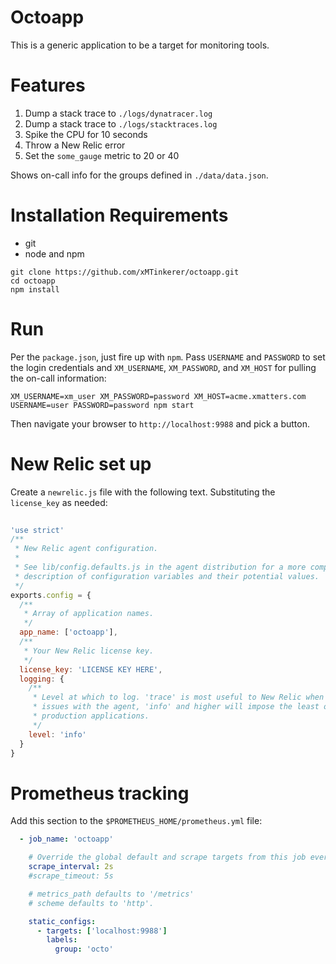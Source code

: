# Octoapp
This is a generic application to be a target for monitoring tools. 


# Features
1. Dump a stack trace to `./logs/dynatracer.log`
1. Dump a stack trace to `./logs/stacktraces.log`
2. Spike the CPU for 10 seconds
3. Throw a New Relic error
3. Set the `some_gauge` metric to 20 or 40

Shows on-call info for the groups defined in `./data/data.json`. 

# Installation Requirements
* git
* node and npm

```
git clone https://github.com/xMTinkerer/octoapp.git
cd octoapp
npm install
```

# Run
Per the `package.json`, just fire up with `npm`. Pass `USERNAME` and `PASSWORD` to set the login credentials and `XM_USERNAME`, `XM_PASSWORD`, and `XM_HOST` for pulling the on-call information:
```
XM_USERNAME=xm_user XM_PASSWORD=password XM_HOST=acme.xmatters.com USERNAME=user PASSWORD=password npm start
```

Then navigate your browser to `http://localhost:9988` and pick a button. 

# New Relic set up
Create a `newrelic.js` file with the following text. Substituting the `license_key` as needed:

```javascript
 
'use strict'
/**
 * New Relic agent configuration.
 *
 * See lib/config.defaults.js in the agent distribution for a more complete
 * description of configuration variables and their potential values.
 */
exports.config = {
  /**
   * Array of application names.
   */
  app_name: ['octoapp'],
  /**
   * Your New Relic license key.
   */
  license_key: 'LICENSE KEY HERE',
  logging: {
    /**
     * Level at which to log. 'trace' is most useful to New Relic when diagnosing
     * issues with the agent, 'info' and higher will impose the least overhead on
     * production applications.
     */
    level: 'info'
  }
}

```

# Prometheus tracking
Add this section to the `$PROMETHEUS_HOME/prometheus.yml` file:

```yml
  - job_name: 'octoapp'

    # Override the global default and scrape targets from this job every 5 seconds.
    scrape_interval: 2s
    #scrape_timeout: 5s

    # metrics_path defaults to '/metrics'
    # scheme defaults to 'http'.

    static_configs:
      - targets: ['localhost:9988']
        labels: 
          group: 'octo'
```



